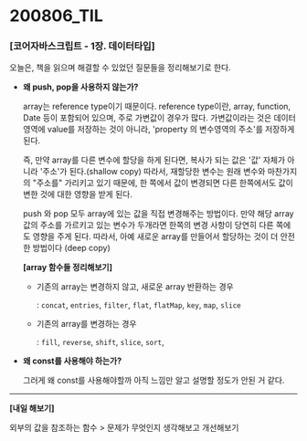 200806_TIL
===

### [코어자바스크립트 - 1장. 데이터타입] 

오늘은, 책을 읽으며 해결할 수 있었던 질문들을 정리해보기로 한다. 

* **왜 push, pop을 사용하지 않는가?**

    array는 reference type이기 때문이다. reference type이란, array, function, Date 등이 포함되어 있으며, 주로 가변값이 경우가 많다. 가변값이라는 것은 데이터 영역에 value를 저장하는 것이 아니라, 'property 의 변수영역의 주소'를 저장하게 된다. 

    즉, 만약 array를 다른 변수에 할당을 하게 된다면, 복사가 되는 값은 '값' 자체가 아니라 '주소'가 된다.(shallow copy) 따라서, 재할당한 변수는 원래 변수와 마찬가지의 "주소를" 가리키고 있기 때문에, 한 쪽에서 값이 변경되면 다른 한쪽에서도 값이 변한 것에 대한 영향을 받게 된다.

    push 와 pop 모두 array에 있는 값을 직접 변경해주는 방법이다. 만약 해당 array 값의 주소를 가르키고 있는 변수가 두개라면 한쪽의 변경 사항이 당연히 다른 쪽에도 영향을 주게 된다. 따라서, 아예 새로운 array를 만들어서 할당하는 것이 더 안전한 방법이다 (deep copy)

    **[array 함수들 정리해보기]**
    
    * 기존의 array는 변경하지 않고, 새로운 array 반환하는 경우

        : `concat`, `entries`, `filter`, `flat`, `flatMap`, `key`, `map`, `slice`

    * 기존의 array를 변경하는 경우
        
        : `fill`, `reverse`, `shift`, `slice`, `sort`,


* **왜 const를 사용해야 하는가?**

    그러게 왜 const를 사용해야할까 아직 느낌만 알고 설명할 정도가 안된 거 같다.

---
**[내일 해보기]**

외부의 값을 참조하는 함수 > 문제가 무엇인지 생각해보고 개선해보기
